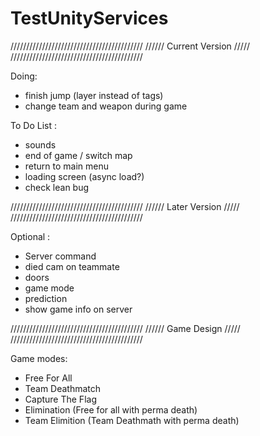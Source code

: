 # TestUnityServices

//////////////////////////////////////////
////// Current Version /////
//////////////////////////////////////////

Doing:
- finish jump (layer instead of tags)
- change team and weapon during game

To Do List : 
- sounds
- end of game / switch map
- return to main menu
- loading screen (async load?)
- check lean bug

//////////////////////////////////////////
////// Later Version /////
//////////////////////////////////////////

Optional :
- Server command
- died cam on teammate
- doors
- game mode
- prediction
- show game info on server

//////////////////////////////////////////
////// Game Design /////
//////////////////////////////////////////

Game modes:
- Free For All
- Team Deathmatch
- Capture The Flag
- Elimination (Free for all with perma death)
- Team Elimition (Team Deathmath with perma death)
